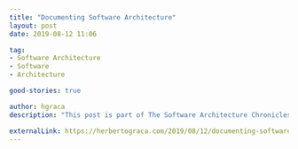 ```yaml
---
title: "Documenting Software Architecture"
layout: post
date: 2019-08-12 11:06

tag:
- Software Architecture
- Software
- Architecture

good-stories: true

author: hgraca
description: "This post is part of The Software Architecture Chronicles, a series of posts about Software Architecture. In them, I write about what I’ve learned on Software Architecture, how I think of it, and how I use that knowledge. The contents of this post might make more sense if you read the previous posts in this series."

externalLink: https://herbertograca.com/2019/08/12/documenting-software-architecture/
---
```


